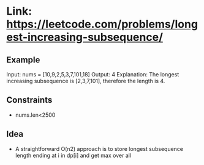 # Link: <https://leetcode.com/problems/longest-increasing-subsequence/>

## Example

Input: nums = [10,9,2,5,3,7,101,18]
Output: 4
Explanation: The longest increasing subsequence is [2,3,7,101], therefore the length is 4.

## Constraints

- nums.len<2500

## Idea

- A straightforward O(n2) approach is to store longest subsequence length ending at i in dp[i] and get max over all
